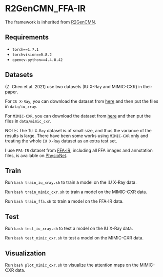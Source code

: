 # R2GenCMN_FFA-IR

The framework is inherited from [R2GenCMN](https://github.com/zhjohnchan/R2GenCMN).

## Requirements

- `torch==1.7.1`
- `torchvision==0.8.2`
- `opencv-python==4.4.0.42`

## Datasets
(Z. Chen et al. 2021) use two datasets (IU X-Ray and MIMIC-CXR) in their paper.

For `IU X-Ray`, you can download the dataset from [here](https://drive.google.com/file/d/1c0BXEuDy8Cmm2jfN0YYGkQxFZd2ZIoLg/view?usp=sharing) and then put the files in `data/iu_xray`.

For `MIMIC-CXR`, you can download the dataset from [here](https://physionet.org/content/mimic-cxr/2.0.0/) and then put the files in `data/mimic_cxr`.

NOTE: The `IU X-Ray` dataset is of small size, and thus the variance of the results is large.
There have been some works using `MIMIC-CXR` only and treating the whole `IU X-Ray` dataset as an extra test set.



I use `FFA-IR` dataset from [FFA-IR](https://github.com/mlii0117/FFA-IR), including all FFA images and annotation files, is available on [PhysioNet](https://physionet.org/content/ffa-ir-medical-report/1.0.0/). 

## Train

Run `bash train_iu_xray.sh` to train a model on the IU X-Ray data.

Run `bash train_mimic_cxr.sh` to train a model on the MIMIC-CXR data.

Run `bash train_ffa.sh` to train a model on the FFA-IR data.

## Test

Run `bash test_iu_xray.sh` to test a model on the IU X-Ray data.

Run `bash test_mimic_cxr.sh` to test a model on the MIMIC-CXR data.

## Visualization

Run `bash plot_mimic_cxr.sh` to visualize the attention maps on the MIMIC-CXR data.
